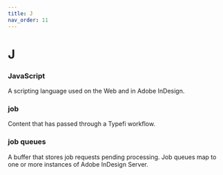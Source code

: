 ```yaml
---
title: J
nav_order: 11
---
```


# J

### JavaScript
A scripting language used on the Web and in Adobe InDesign.

### job
Content that has passed through a Typefi workflow.

### job queues
A buffer that stores job requests pending processing. Job queues map to one or more instances of Adobe InDesign Server.
